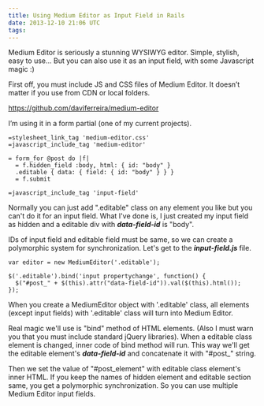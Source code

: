 ```yaml
---
title: Using Medium Editor as Input Field in Rails
date: 2013-12-10 21:06 UTC
tags:
---
```


Medium Editor is seriously a stunning WYSIWYG editor. Simple, stylish, easy to use… But you can also use it as an input field, with some Javascript magic :)

First off, you must include JS and CSS files of Medium Editor. It doesn’t matter if you use from CDN or local folders.

<https://github.com/daviferreira/medium-editor>

I’m using it in a form partial (one of my current projects).

    =stylesheet_link_tag 'medium-editor.css'
    =javascript_include_tag 'medium-editor'

    = form_for @post do |f|
      = f.hidden_field :body, html: { id: "body" }
      .editable { data: { field: { id: "body" } } }
      = f.submit

    =javascript_include_tag 'input-field'


Normally you can just add ".editable" class on any element you like but you can't do it for an input field. What I've done is, I just created my input field as hidden and a editable div with ***data-field-id*** is "body".

IDs of input field and editable field must be same, so we can create a polymorphic system for synchronization. Let's get to the ***input-field.js*** file.

    var editor = new MediumEditor('.editable');

    $('.editable').bind('input propertychange', function() {
      $("#post_" + $(this).attr("data-field-id")).val($(this).html());
    });


When you create a MediumEditor object with '.editable' class, all elements (except input fields) with '.editable' class will turn into Medium Editor.

Real magic we'll use is "bind" method of HTML elements. (Also I must warn you that you must include standard jQuery libraries). When a editable class element is changed, inner code of bind method will run. This way we'll get the editable element's ***data-field-id*** and concatenate it with "#post_" string.

Then we set the value of "#post_element" with editable class element's inner HTML. If you keep the names of hidden element and editable section same, you get a polymorphic synchronization. So you can use multiple Medium Editor input fields.